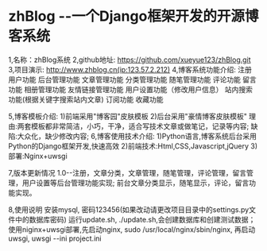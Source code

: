 # zhBlog --一个Django框架开发的开源博客系统

1,名称：zhBlog系统
2,github地址:   https://github.com/xueyue123/zhBlog.git
3,项目演示: http://www.zhblog.cn(ip:123.57.2.212)
4,博客系统功能介绍:
	注册用户功能
	后台管理功能
    文章管理功能
    分类管理功能
	随笔管理功能
	评论功能
	留言功能
	相册管理功能
	友情链接管理功能
	用户设置功能（修改用户信息）
    站内搜索功能(根据关键字搜索站内文章)
	订阅功能
	收藏功能

5,博客模板介绍:
	1)前端采用"博客园"皮肤模板
	2)后台采用"豪情博客皮肤模板"
	理由:两套模板都非常简洁，小巧，干净，适合写技术文章或做笔记，记录等内容;
	缺陷:大众化，缺少修改内容;
6,博客使用技术介绍:
	1)Python语言,博客系统后台采用Python的Django框架开发,快速高效
	2)前端技术:Html,CSS,Javascript,jQuery
	3)部署:Nginx+uwsgi
	
7,版本更新情况
	1.0--注册，文章分类，文章管理，随笔管理，评论管理，留言管理，用户设置等后台管理功能实现;	前台文章分类显示，随笔显示，评论，留言功能实现。

8,使用说明
	安装mysql, 密码123456(如果改动请更改项目目录中的settings.py文件中的数据库密码)
	运行update.sh, ./update.sh,会创建数据库和创建测试数据；
	使用niginx+uwsgi部署,先启动nginx, sudo /usr/local/nginx/sbin/nginx, 再启动uwsgi, uwsgi --ini project.ini
	


